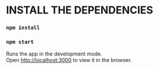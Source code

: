 # INSTALL THE DEPENDENCIES 

### `npm install`

### `npm start`

Runs the app in the development mode.<br />
Open [http://localhost:3000](http://localhost:3000) to view it in the browser.
